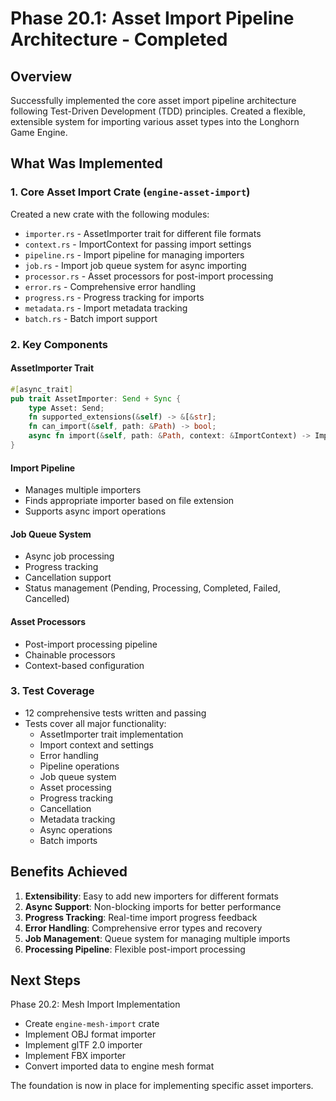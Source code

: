 # Phase 20.1: Asset Import Pipeline Architecture - Completed

## Overview
Successfully implemented the core asset import pipeline architecture following Test-Driven Development (TDD) principles. Created a flexible, extensible system for importing various asset types into the Longhorn Game Engine.

## What Was Implemented

### 1. Core Asset Import Crate (`engine-asset-import`)
Created a new crate with the following modules:
- `importer.rs` - AssetImporter trait for different file formats
- `context.rs` - ImportContext for passing import settings
- `pipeline.rs` - Import pipeline for managing importers
- `job.rs` - Import job queue system for async importing
- `processor.rs` - Asset processors for post-import processing
- `error.rs` - Comprehensive error handling
- `progress.rs` - Progress tracking for imports
- `metadata.rs` - Import metadata tracking
- `batch.rs` - Batch import support

### 2. Key Components

#### AssetImporter Trait
```rust
#[async_trait]
pub trait AssetImporter: Send + Sync {
    type Asset: Send;
    fn supported_extensions(&self) -> &[&str];
    fn can_import(&self, path: &Path) -> bool;
    async fn import(&self, path: &Path, context: &ImportContext) -> ImportResult<Self::Asset>;
}
```

#### Import Pipeline
- Manages multiple importers
- Finds appropriate importer based on file extension
- Supports async import operations

#### Job Queue System
- Async job processing
- Progress tracking
- Cancellation support
- Status management (Pending, Processing, Completed, Failed, Cancelled)

#### Asset Processors
- Post-import processing pipeline
- Chainable processors
- Context-based configuration

### 3. Test Coverage
- 12 comprehensive tests written and passing
- Tests cover all major functionality:
  - AssetImporter trait implementation
  - Import context and settings
  - Error handling
  - Pipeline operations
  - Job queue system
  - Asset processing
  - Progress tracking
  - Cancellation
  - Metadata tracking
  - Async operations
  - Batch imports

## Benefits Achieved

1. **Extensibility**: Easy to add new importers for different formats
2. **Async Support**: Non-blocking imports for better performance
3. **Progress Tracking**: Real-time import progress feedback
4. **Error Handling**: Comprehensive error types and recovery
5. **Job Management**: Queue system for managing multiple imports
6. **Processing Pipeline**: Flexible post-import processing

## Next Steps

Phase 20.2: Mesh Import Implementation
- Create `engine-mesh-import` crate
- Implement OBJ format importer
- Implement glTF 2.0 importer
- Implement FBX importer
- Convert imported data to engine mesh format

The foundation is now in place for implementing specific asset importers.